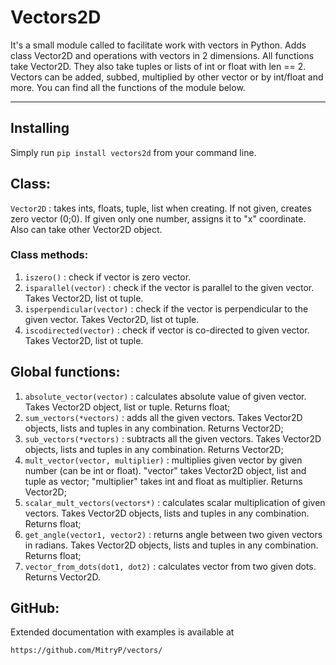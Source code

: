 # Vectors2D
It's a small module called to facilitate work with vectors in Python. Adds class Vector2D and operations with vectors in 2 dimensions.
All functions take Vector2D. They also take tuples or lists of int or float with len == 2.
Vectors can be added, subbed, multiplied by other vector or by int/float and more. You can find all the functions of the module below.

---
## Installing
Simply run `pip install vectors2d` from your command line.


## Class:
` Vector2D ` : takes ints, floats, tuple, list when creating. If not given, creates zero vector (0;0). If given only one number, assigns it to "x" coordinate. Also can take other Vector2D object.
### Class methods:
1. `iszero()` : check if vector is zero vector.
2. `isparallel(vector)` : check if the vector is parallel to the given vector. Takes Vector2D, list ot tuple.
3. `isperpendicular(vector)` : check if the vector is perpendicular to the given vector. Takes Vector2D, list ot tuple.
4. `iscodirected(vector)` : check if vector is co-directed to given vector. Takes Vector2D, list ot tuple.


## Global functions:
1. `absolute_vector(vector)` : calculates absolute value of given vector. Takes Vector2D object, list or tuple. Returns float;
2. `sum_vectors(*vectors)` : adds all the given vectors. Takes Vector2D objects, lists and tuples in any combination. Returns Vector2D;
3. `sub_vectors(*vectors)` : subtracts all the given vectors. Takes Vector2D objects, lists and tuples in any combination. Returns Vector2D;
4. `mult_vector(vector, multiplier)` : multiplies given vector by given number (can be int or float). "vector" takes Vector2D object, list and tuple as vector; "multiplier" takes int and float as multiplier. Returns Vector2D;
5. `scalar_mult_vectors(vectors*)` : calculates scalar multiplication of given vectors. Takes Vector2D objects, lists and tuples in any combination. Returns float;
6. `get_angle(vector1, vector2)` : returns angle between two given vectors in radians. Takes Vector2D objects, lists and tuples in any combination. Returns float;
7. `vector_from_dots(dot1, dot2)` : calculates vector from two given dots. Returns Vector2D.

## GitHub:
Extended documentation with examples is available at
```
https://github.com/MitryP/vectors/
```